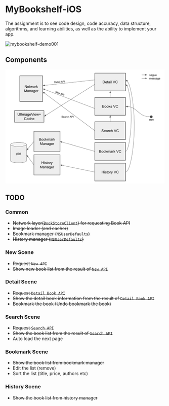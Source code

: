 # MyBookshelf-iOS
The assignment is to see code design, code accuracy, data structure, algorithms, and learning abilities, as well as the ability to implement your app.

![mybookshelf-demo001](resources/mybookshelf-demo001.gif)

## Components

![diagram](resources/diagram.png)

## TODO
### Common
- ~~Network layer(`BookStoreClient`) for requesting Book API~~
- ~~Image loader (and cacher)~~
- ~~Bookmark manager (`NSUserDefaults`)~~
- ~~History manager (`NSUserDefaults`)~~

### New Scene
- ~~Request `New API`~~
- ~~Show new book list from the result of `New API`~~

### Detail Scene
- ~~Request `Detail Book API`~~
- ~~Show the detail book information from the result of `Detail Book API`~~
- ~~Bookmark the book (Undo bookmark the book)~~

### Search Scene
- ~~Request `Search API`~~
- ~~Show the book list from the result of `Search API`~~
- Auto load the next page

### Bookmark Scene
- ~~Show the book list from bookmark manager~~
- Edit the list (remove)
- Sort the list (title, price, authors etc)

### History Scene
- ~~Show the book list from history manager~~
